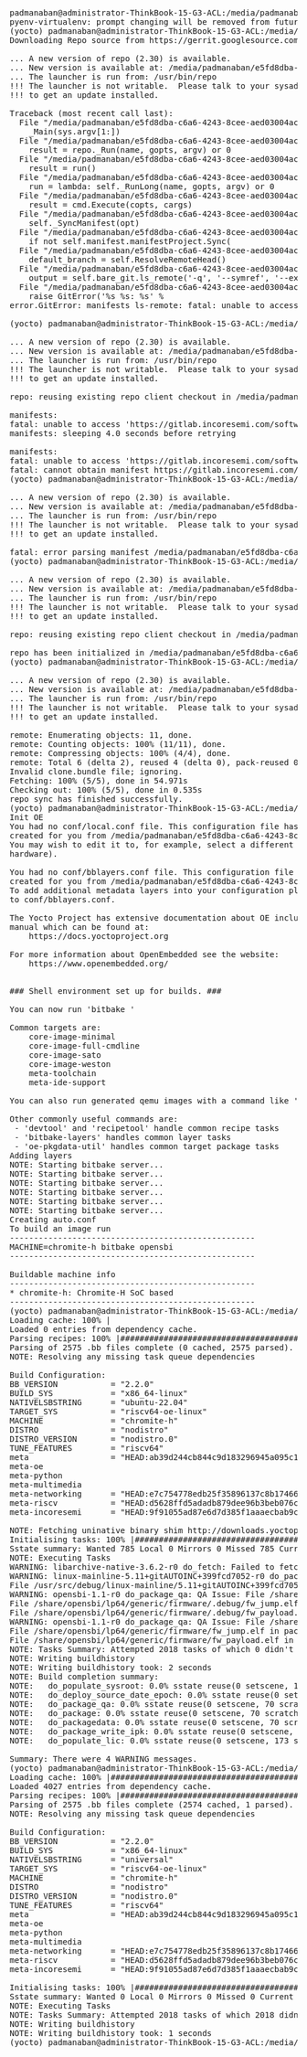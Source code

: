 <pre>
padmanaban@administrator-ThinkBook-15-G3-ACL:/media/padmanaban/e5fd8dba-c6a6-4243-8cee-aed03004ac1d/re$ pyenv activate yocto 
pyenv-virtualenv: prompt changing will be removed from future release. configure `export PYENV_VIRTUALENV_DISABLE_PROMPT=1' to simulate the behavior.
(yocto) padmanaban@administrator-ThinkBook-15-G3-ACL:/media/padmanaban/e5fd8dba-c6a6-4243-8cee-aed03004ac1d/re$ repo init -u https://gitlab.incoresemi.com/software/meta-incoresemi -m tools/manifests/incoresemi.xml
Downloading Repo source from https://gerrit.googlesource.com/git-repo

... A new version of repo (2.30) is available.
... New version is available at: /media/padmanaban/e5fd8dba-c6a6-4243-8cee-aed03004ac1d/re/.repo/repo/repo
... The launcher is run from: /usr/bin/repo
!!! The launcher is not writable.  Please talk to your sysadmin or distro
!!! to get an update installed.

Traceback (most recent call last):
  File "/media/padmanaban/e5fd8dba-c6a6-4243-8cee-aed03004ac1d/re/.repo/repo/main.py", line 705, in <module>
    _Main(sys.argv[1:])
  File "/media/padmanaban/e5fd8dba-c6a6-4243-8cee-aed03004ac1d/re/.repo/repo/main.py", line 681, in _Main
    result = repo._Run(name, gopts, argv) or 0
  File "/media/padmanaban/e5fd8dba-c6a6-4243-8cee-aed03004ac1d/re/.repo/repo/main.py", line 228, in _Run
    result = run()
  File "/media/padmanaban/e5fd8dba-c6a6-4243-8cee-aed03004ac1d/re/.repo/repo/main.py", line 219, in <lambda>
    run = lambda: self._RunLong(name, gopts, argv) or 0
  File "/media/padmanaban/e5fd8dba-c6a6-4243-8cee-aed03004ac1d/re/.repo/repo/main.py", line 314, in _RunLong
    result = cmd.Execute(copts, cargs)
  File "/media/padmanaban/e5fd8dba-c6a6-4243-8cee-aed03004ac1d/re/.repo/repo/subcmds/init.py", line 325, in Execute
    self._SyncManifest(opt)
  File "/media/padmanaban/e5fd8dba-c6a6-4243-8cee-aed03004ac1d/re/.repo/repo/subcmds/init.py", line 116, in _SyncManifest
    if not self.manifest.manifestProject.Sync(
  File "/media/padmanaban/e5fd8dba-c6a6-4243-8cee-aed03004ac1d/re/.repo/repo/project.py", line 3742, in Sync
    default_branch = self.ResolveRemoteHead()
  File "/media/padmanaban/e5fd8dba-c6a6-4243-8cee-aed03004ac1d/re/.repo/repo/project.py", line 2046, in ResolveRemoteHead
    output = self.bare_git.ls_remote('-q', '--symref', '--exit-code', name, 'HEAD')
  File "/media/padmanaban/e5fd8dba-c6a6-4243-8cee-aed03004ac1d/re/.repo/repo/project.py", line 3216, in runner
    raise GitError('%s %s: %s' %
error.GitError: manifests ls-remote: fatal: unable to access 'https://gitlab.incoresemi.com/software/meta-incoresemi/': Failed to connect to gitlab.incoresemi.com port 443 after 64160 ms: Connection refused

(yocto) padmanaban@administrator-ThinkBook-15-G3-ACL:/media/padmanaban/e5fd8dba-c6a6-4243-8cee-aed03004ac1d/re$ repo init -u https://gitlab.incoresemi.com/software/meta-incoresemi -m tools/manifests/incoresemi.xml

... A new version of repo (2.30) is available.
... New version is available at: /media/padmanaban/e5fd8dba-c6a6-4243-8cee-aed03004ac1d/re/.repo/repo/repo
... The launcher is run from: /usr/bin/repo
!!! The launcher is not writable.  Please talk to your sysadmin or distro
!!! to get an update installed.

repo: reusing existing repo client checkout in /media/padmanaban/e5fd8dba-c6a6-4243-8cee-aed03004ac1d/re

manifests:
fatal: unable to access 'https://gitlab.incoresemi.com/software/meta-incoresemi/': Failed to connect to gitlab.incoresemi.com port 443 after 61710 ms: Connection refused
manifests: sleeping 4.0 seconds before retrying

manifests:
fatal: unable to access 'https://gitlab.incoresemi.com/software/meta-incoresemi/': Failed to connect to gitlab.incoresemi.com port 443 after 63975 ms: Connection refused
fatal: cannot obtain manifest https://gitlab.incoresemi.com/software/meta-incoresemi
(yocto) padmanaban@administrator-ThinkBook-15-G3-ACL:/media/padmanaban/e5fd8dba-c6a6-4243-8cee-aed03004ac1d/re$ repo sync

... A new version of repo (2.30) is available.
... New version is available at: /media/padmanaban/e5fd8dba-c6a6-4243-8cee-aed03004ac1d/re/.repo/repo/repo
... The launcher is run from: /usr/bin/repo
!!! The launcher is not writable.  Please talk to your sysadmin or distro
!!! to get an update installed.

fatal: error parsing manifest /media/padmanaban/e5fd8dba-c6a6-4243-8cee-aed03004ac1d/re/.repo/manifest.xml: [Errno 2] No such file or directory: '/media/padmanaban/e5fd8dba-c6a6-4243-8cee-aed03004ac1d/re/.repo/manifest.xml'
(yocto) padmanaban@administrator-ThinkBook-15-G3-ACL:/media/padmanaban/e5fd8dba-c6a6-4243-8cee-aed03004ac1d/re$ repo init -u https://gitlab.incoresemi.com/software/meta-incoresemi -m tools/manifests/incoresemi.xml

... A new version of repo (2.30) is available.
... New version is available at: /media/padmanaban/e5fd8dba-c6a6-4243-8cee-aed03004ac1d/re/.repo/repo/repo
... The launcher is run from: /usr/bin/repo
!!! The launcher is not writable.  Please talk to your sysadmin or distro
!!! to get an update installed.

repo: reusing existing repo client checkout in /media/padmanaban/e5fd8dba-c6a6-4243-8cee-aed03004ac1d/re

repo has been initialized in /media/padmanaban/e5fd8dba-c6a6-4243-8cee-aed03004ac1d/re
(yocto) padmanaban@administrator-ThinkBook-15-G3-ACL:/media/padmanaban/e5fd8dba-c6a6-4243-8cee-aed03004ac1d/re$ repo sync

... A new version of repo (2.30) is available.
... New version is available at: /media/padmanaban/e5fd8dba-c6a6-4243-8cee-aed03004ac1d/re/.repo/repo/repo
... The launcher is run from: /usr/bin/repo
!!! The launcher is not writable.  Please talk to your sysadmin or distro
!!! to get an update installed.

remote: Enumerating objects: 11, done.
remote: Counting objects: 100% (11/11), done.
remote: Compressing objects: 100% (4/4), done.
remote: Total 6 (delta 2), reused 4 (delta 0), pack-reused 0
Invalid clone.bundle file; ignoring.
Fetching: 100% (5/5), done in 54.971s
Checking out: 100% (5/5), done in 0.535s
repo sync has finished successfully.
(yocto) padmanaban@administrator-ThinkBook-15-G3-ACL:/media/padmanaban/e5fd8dba-c6a6-4243-8cee-aed03004ac1d/re$ . ./meta-incoresemi/setup.sh
Init OE
You had no conf/local.conf file. This configuration file has therefore been
created for you from /media/padmanaban/e5fd8dba-c6a6-4243-8cee-aed03004ac1d/re/openembedded-core/meta/conf/templates/default/local.conf.sample
You may wish to edit it to, for example, select a different MACHINE (target
hardware).

You had no conf/bblayers.conf file. This configuration file has therefore been
created for you from /media/padmanaban/e5fd8dba-c6a6-4243-8cee-aed03004ac1d/re/openembedded-core/meta/conf/templates/default/bblayers.conf.sample
To add additional metadata layers into your configuration please add entries
to conf/bblayers.conf.

The Yocto Project has extensive documentation about OE including a reference
manual which can be found at:
    https://docs.yoctoproject.org

For more information about OpenEmbedded see the website:
    https://www.openembedded.org/


### Shell environment set up for builds. ###

You can now run 'bitbake <target>'

Common targets are:
    core-image-minimal
    core-image-full-cmdline
    core-image-sato
    core-image-weston
    meta-toolchain
    meta-ide-support

You can also run generated qemu images with a command like 'runqemu qemux86-64'.

Other commonly useful commands are:
 - 'devtool' and 'recipetool' handle common recipe tasks
 - 'bitbake-layers' handles common layer tasks
 - 'oe-pkgdata-util' handles common target package tasks
Adding layers
NOTE: Starting bitbake server...
NOTE: Starting bitbake server...
NOTE: Starting bitbake server...
NOTE: Starting bitbake server...
NOTE: Starting bitbake server...
NOTE: Starting bitbake server...
Creating auto.conf
To build an image run
---------------------------------------------------
MACHINE=chromite-h bitbake opensbi
---------------------------------------------------

Buildable machine info
---------------------------------------------------
* chromite-h: Chromite-H SoC based
---------------------------------------------------
(yocto) padmanaban@administrator-ThinkBook-15-G3-ACL:/media/padmanaban/e5fd8dba-c6a6-4243-8cee-aed03004ac1d/re/build$ MACHINE=chromite-h bitbake opensbi
Loading cache: 100% |                                                                                                                                                                      | ETA:  --:--:--
Loaded 0 entries from dependency cache.
Parsing recipes: 100% |#####################################################################################################################################################################| Time: 0:00:36
Parsing of 2575 .bb files complete (0 cached, 2575 parsed). 4028 targets, 450 skipped, 0 masked, 0 errors.
NOTE: Resolving any missing task queue dependencies

Build Configuration:
BB_VERSION           = "2.2.0"
BUILD_SYS            = "x86_64-linux"
NATIVELSBSTRING      = "ubuntu-22.04"
TARGET_SYS           = "riscv64-oe-linux"
MACHINE              = "chromite-h"
DISTRO               = "nodistro"
DISTRO_VERSION       = "nodistro.0"
TUNE_FEATURES        = "riscv64"
meta                 = "HEAD:ab39d244cb844c9d183296945a095c17fdfef29e"
meta-oe              
meta-python          
meta-multimedia      
meta-networking      = "HEAD:e7c754778edb25f35896137c8b174669392c492a"
meta-riscv           = "HEAD:d5628ffd5adadb879dee96b3beb076ca2abfcf6d"
meta-incoresemi      = "HEAD:9f91055ad87e6d7d385f1aaaecbab9c31f5b4cf3"

NOTE: Fetching uninative binary shim http://downloads.yoctoproject.org/releases/uninative/3.8.1/x86_64-nativesdk-libc-3.8.1.tar.xz;sha256sum=5fab9a5c97fc73a21134e5a81f74498cbaecda75d56aab971c934e0b803bcc00 (will check PREMIRRORS first)
Initialising tasks: 100% |##################################################################################################################################################################| Time: 0:00:02
Sstate summary: Wanted 785 Local 0 Mirrors 0 Missed 785 Current 0 (0% match, 0% complete)
NOTE: Executing Tasks
WARNING: libarchive-native-3.6.2-r0 do_fetch: Failed to fetch URL http://libarchive.org/downloads/libarchive-3.6.2.tar.gz, attempting MIRRORS if available
WARNING: linux-mainline-5.11+gitAUTOINC+399fcd7052-r0 do_package_qa: QA Issue: File /usr/src/debug/linux-mainline/5.11+gitAUTOINC+399fcd7052-r0/lib/oid_registry_data.c in package linux-mainline-src contains reference to TMPDIR
File /usr/src/debug/linux-mainline/5.11+gitAUTOINC+399fcd7052-r0/drivers/tty/vt/consolemap_deftbl.c in package linux-mainline-src contains reference to TMPDIR [buildpaths]
WARNING: opensbi-1.1-r0 do_package_qa: QA Issue: File /share/opensbi/lp64/generic/firmware/.debug/fw_dynamic.elf in package opensbi-dbg contains reference to TMPDIR
File /share/opensbi/lp64/generic/firmware/.debug/fw_jump.elf in package opensbi-dbg contains reference to TMPDIR
File /share/opensbi/lp64/generic/firmware/.debug/fw_payload.elf in package opensbi-dbg contains reference to TMPDIR [buildpaths]
WARNING: opensbi-1.1-r0 do_package_qa: QA Issue: File /share/opensbi/lp64/generic/firmware/fw_dynamic.elf in package opensbi contains reference to TMPDIR
File /share/opensbi/lp64/generic/firmware/fw_jump.elf in package opensbi contains reference to TMPDIR
File /share/opensbi/lp64/generic/firmware/fw_payload.elf in package opensbi contains reference to TMPDIR [buildpaths]
NOTE: Tasks Summary: Attempted 2018 tasks of which 0 didn't need to be rerun and all succeeded.
NOTE: Writing buildhistory
NOTE: Writing buildhistory took: 2 seconds
NOTE: Build completion summary:
NOTE:   do_populate_sysroot: 0.0% sstate reuse(0 setscene, 150 scratch)
NOTE:   do_deploy_source_date_epoch: 0.0% sstate reuse(0 setscene, 175 scratch)
NOTE:   do_package_qa: 0.0% sstate reuse(0 setscene, 70 scratch)
NOTE:   do_package: 0.0% sstate reuse(0 setscene, 70 scratch)
NOTE:   do_packagedata: 0.0% sstate reuse(0 setscene, 70 scratch)
NOTE:   do_package_write_ipk: 0.0% sstate reuse(0 setscene, 70 scratch)
NOTE:   do_populate_lic: 0.0% sstate reuse(0 setscene, 173 scratch)

Summary: There were 4 WARNING messages.
(yocto) padmanaban@administrator-ThinkBook-15-G3-ACL:/media/padmanaban/e5fd8dba-c6a6-4243-8cee-aed03004ac1d/re/build$ MACHINE=chromite-h bitbake opensbi
Loading cache: 100% |#######################################################################################################################################################################| Time: 0:00:00
Loaded 4027 entries from dependency cache.
Parsing recipes: 100% |#####################################################################################################################################################################| Time: 0:00:04
Parsing of 2575 .bb files complete (2574 cached, 1 parsed). 4028 targets, 450 skipped, 0 masked, 0 errors.
NOTE: Resolving any missing task queue dependencies

Build Configuration:
BB_VERSION           = "2.2.0"
BUILD_SYS            = "x86_64-linux"
NATIVELSBSTRING      = "universal"
TARGET_SYS           = "riscv64-oe-linux"
MACHINE              = "chromite-h"
DISTRO               = "nodistro"
DISTRO_VERSION       = "nodistro.0"
TUNE_FEATURES        = "riscv64"
meta                 = "HEAD:ab39d244cb844c9d183296945a095c17fdfef29e"
meta-oe              
meta-python          
meta-multimedia      
meta-networking      = "HEAD:e7c754778edb25f35896137c8b174669392c492a"
meta-riscv           = "HEAD:d5628ffd5adadb879dee96b3beb076ca2abfcf6d"
meta-incoresemi      = "HEAD:9f91055ad87e6d7d385f1aaaecbab9c31f5b4cf3"

Initialising tasks: 100% |##################################################################################################################################################################| Time: 0:00:02
Sstate summary: Wanted 0 Local 0 Mirrors 0 Missed 0 Current 785 (0% match, 100% complete)
NOTE: Executing Tasks
NOTE: Tasks Summary: Attempted 2018 tasks of which 2018 didn't need to be rerun and all succeeded.
NOTE: Writing buildhistory
NOTE: Writing buildhistory took: 1 seconds
(yocto) padmanaban@administrator-ThinkBook-15-G3-ACL:/media/padmanaban/e5fd8dba-c6a6-4243-8cee-aed03004ac1d/re/build$ 
</pre>
